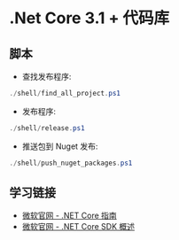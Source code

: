 # .Net Core 3.1 + 代码库

## 脚本

* 查找发布程序:

```powershell
./shell/find_all_project.ps1
```

* 发布程序:

```powershell
./shell/release.ps1
```

* 推送包到 Nuget 发布:

```powershell
./shell/push_nuget_packages.ps1
```

## 学习链接

* [微软官网 - .NET Core 指南](https://docs.microsoft.com/zh-cn/dotnet/core/)
* [微软官网 - .NET Core SDK 概述](https://docs.microsoft.com/zh-cn/dotnet/core/sdk)
